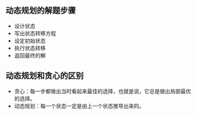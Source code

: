 ## 动态规划的解题步骤

* 设计状态
* 写出状态转移方程
* 设定初始状态
* 执行状态转移
* 返回最终的解 

## 动态规划和贪心的区别

* 贪心：每一步都做出当时看起来最佳的选择，也就是说，它总是做出局部最优的选择。
* 动态规划：每一个状态一定是由上一个状态推导出来的。
